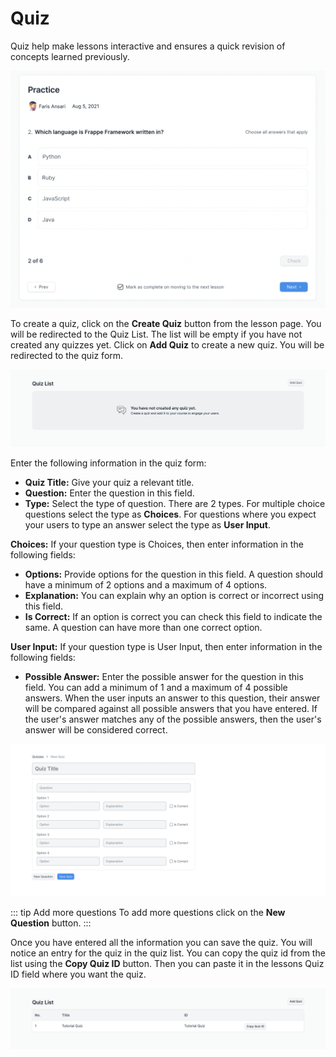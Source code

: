 # Quiz

Quiz help make lessons interactive and ensures a quick revision of concepts learned previously.

![Quiz](../images/quiz-shot.png)

To create a quiz, click on the **Create Quiz** button from the lesson page. You will be redirected to the Quiz List. The list will be empty if you have not created any quizzes yet. Click on **Add Quiz** to create a new quiz. You will be redirected to the quiz form.

![Quiz List](../images/quiz-list.png)

Enter the following information in the quiz form:

 - **Quiz Title:** Give your quiz a relevant title.
 - **Question:** Enter the question in this field.
 - **Type:** Select the type of question. There are 2 types. For multiple choice questions select the type as **Choices**. For questions where you expect your users to type an answer select the type as **User Input**.

**Choices:**
If your question type is Choices, then enter information in the following fields:
 - **Options:** Provide options for the question in this field. A question should have a minimum of 2 options and a maximum of 4 options.
 - **Explanation:** You can explain why an option is correct or incorrect using this field.
 - **Is Correct:** If an option is correct you can check this field to indicate the same. A question can have more than one correct option.

**User Input:**
If your question type is User Input, then enter information in the following fields:
 - **Possible Answer:** Enter the possible answer for the question in this field. You can add a minimum of 1 and a maximum of 4 possible answers. When the user inputs an answer to this question, their answer will be compared against all possible answers that you have entered. If the user's answer matches any of the possible answers, then the user's answer will be considered correct.

![Quiz Form](../images/quiz-form.png)

::: tip Add more questions
To add more questions click on the **New Question** button.
:::

Once you have entered all the information you can save the quiz. You will notice an entry for the quiz in the quiz list. You can copy the quiz id from the list using the **Copy Quiz ID** button. Then you can paste it in the lessons Quiz ID field where you want the quiz.

![Quiz List](../images/quiz-list-data.png)